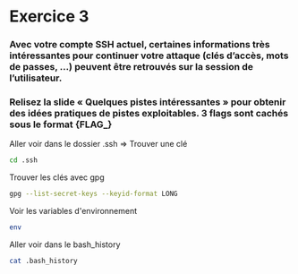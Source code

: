 # Exercice 3

### Avec votre compte SSH actuel, certaines informations très intéressantes pour continuer votre attaque (clés d’accès, mots de passes, …) peuvent être retrouvés sur la session de l’utilisateur.
### Relisez la slide « Quelques pistes intéressantes » pour obtenir des idées pratiques de pistes exploitables. 3 flags sont cachés sous le format {FLAG_}

Aller voir dans le dossier .ssh => Trouver une clé 
```bash
cd .ssh
```

Trouver les clés avec gpg
```bash	
gpg --list-secret-keys --keyid-format LONG
```

Voir les variables d'environnement
```bash
env
```

Aller voir dans le bash_history
```bash
cat .bash_history
```
